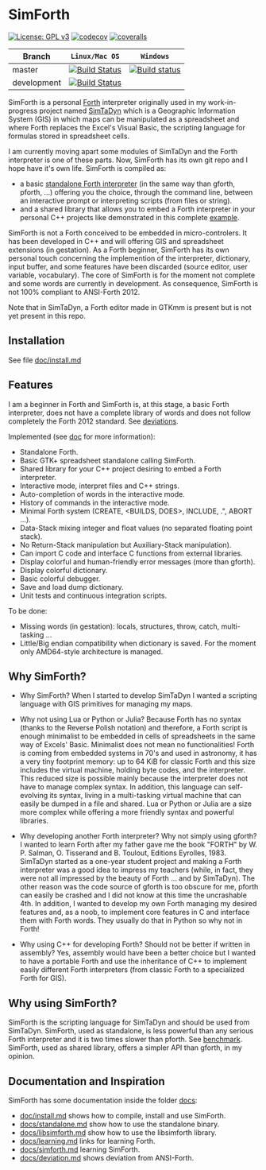 # SimForth

[![License: GPL v3](https://img.shields.io/badge/License-GPL%20v3-blue.svg)](https://github.com/Lecrapouille/SimForth/blob/master/LICENSE)
[![codecov](https://codecov.io/gh/Lecrapouille/SimForth/branch/master/graph/badge.svg)](https://codecov.io/gh/Lecrapouille/SimForth)
[![coveralls](https://coveralls.io/repos/github/Lecrapouille/SimForth/badge.svg?branch=master)](https://coveralls.io/github/Lecrapouille/SimForth?branch=master)

|Branch     | **`Linux/Mac OS`** | **`Windows`** |
|-----------|------------------|-------------|
|master     |[![Build Status](https://travis-ci.org/Lecrapouille/SimForth.svg?branch=master)](https://travis-ci.org/Lecrapouille/SimForth)|[![Build status](https://ci.appveyor.com/api/projects/status/github/lecrapouille/SimForth?svg=true)](https://ci.appveyor.com/project/Lecrapouille/SimForth)|
|development|[![Build Status](https://travis-ci.org/Lecrapouille/SimForth.svg?branch=dev-refacto)](https://travis-ci.org/Lecrapouille/SimForth)||

SimForth is a personal [Forth](https://www.forth.com/starting-forth/)
interpreter originally used in my work-in-progress project named
[SimTaDyn](https://github.com/Lecrapouille/SimTaDyn) which is a Geographic
Information System (GIS) in which maps can be manipulated as a spreadsheet and
where Forth replaces the Excel's Visual Basic, the scripting language for formulas
stored in spreadsheet cells.

I am currently moving apart some modules of SimTaDyn and the Forth interpreter
is one of these parts. Now, SimForth has its own git repo and I hope have it's own
life. SimForth is compiled as:
- a basic [standalone Forth
  interpreter](https://github.com/Lecrapouille/SimForth/blob/master/doc/standalone.md)
  (in the same way than gforth, pforth, ...) offering you the choice, through the command
  line, between an interactive prompt or interpreting scripts (from files or string).
- and a shared library that allows you to embed a Forth interpreter in your personal C++
  projects like demonstrated in this complete [example](https://github.com/Lecrapouille/LinkAgainstMyLibs/blob/master/Forth/src/main.cpp).

SimForth is not a Forth conceived to be embedded in micro-controlers. It has
been developed in C++ and will offering GIS and spreadsheet extensions (in gestation).
As a Forth beginner, SimForth has its own personal touch concerning the
implemention of the interpreter, dictionary, input buffer, and some features have been discarded (source
editor, user variable, vocabulary). The core of SimForth is for the moment not complete and
some words are currently in development. As consequence, SimForth is not 100% compliant to
ANSI-Forth 2012.

Note that in SimTaDyn, a Forth editor made in GTKmm is present but is not yet
present in this repo.

## Installation

See file [doc/install.md](doc/install.md)

## Features

I am a beginner in Forth and SimForth is, at this stage, a basic Forth
interpreter, does not have a complete library of words and does not follow
completely the Forth 2012 standard. See [deviations](doc/deviation.md).

Implemented (see [doc](doc/standalone.md) for more information):
- Standalone Forth.
- Basic GTK+ spreadsheet standalone calling SimForth.
- Shared library for your C++ project desiring to embed a Forth interpreter.
- Interactive mode, interpret files and C++ strings.
- Auto-completion of words in the interactive mode.
- History of commands in the interactive mode.
- Minimal Forth system (CREATE, <BUILDS, DOES>, INCLUDE, .", ABORT ...).
- Data-Stack mixing integer and float values (no separated floating point stack).
- No Return-Stack manipulation but Auxiliary-Stack manipulation).
- Can import C code and interface C functions from external libraries.
- Display colorful and human-friendly error messages (more than gforth).
- Display colorful dictionary.
- Basic colorful debugger.
- Save and load dump dictionary.
- Unit tests and continuous integration scripts.

To be done:
- Missing words (in gestation): locals, structures, throw, catch, multi-tasking ...
- Little/Big endian compatibility when dictionary is saved. For the moment only
AMD64-style architecture is managed.

## Why SimForth?

* Why SimForth? When I started to develop SimTaDyn I wanted a scripting language
  with GIS primitives for managing my maps.

* Why not using Lua or Python or Julia? Because Forth has no syntax (thanks to
  the Reverse Polish notation) and therefore, a Forth script is enough
  minimalist to be embedded in cells of spreadsheets in the same way of Excels'
  Basic. Minimalist does not mean no functionalities! Forth is coming from
  embedded systems in 70's and used in astronomy, it has a very tiny footprint memory: up to 64
  KiB for classic Forth and this size includes the virtual machine, holding byte
  codes, and the interpreter. This reduced size is possible mainly because the
  interpreter does not have to manage complex syntax. In addition, this language
  can self-evolving its syntax, living in a multi-tasking virtual machine that
  can easily be dumped in a file and shared. Lua or Python or Julia are a size
  more complex while offering a more friendly syntax and powerful libraries.

* Why developing another Forth interpreter? Why not simply using gforth?  I
  wanted to learn Forth after my father gave me the book "FORTH" by
  W. P. Salman, O. Tisserand and B. Toulout, Editions Eyrolles, 1983.  SimTaDyn
  started as a one-year student project and making a Forth interpreter was a
  good idea to impress my teachers (while, in fact, they were not all impressed
  by the beauty of Forth ... and by SimTaDyn). The other reason was the code
  source of gforth is too obscure for me, pforth can easily be crashed and I did
  not know at this time the uncrashable 4th. In addition, I wanted to develop my own Forth
  managing my desired features and, as a noob, to implement core features in C
  and interface them with Forth words. They usually do that in Python so why not
  in Forth!

* Why using C++ for developing Forth? Should not be better if written in
  assembly? Yes, assembly would have been a better choice but I wanted to have a
  portable Forth and use the inheritance of C++ to implement easily different
  Forth interpreters (from classic Forth to a specialized Forth for GIS).

## Why using SimForth?

SimForth is the scripting language for SimTaDyn and should be used from SimTaDyn.
SimForth, used as standalone, is less powerful than any serious Forth interpreter
and it is two times slower than pforth. See [benchmark](tests/bench).
SimForth, used as shared library, offers a simpler API than gforth, in my opinion.

## Documentation and Inspiration

SimForth has some documentation inside the folder [docs](doc):
* [doc/install.md](doc/install.md) shows how to compile, install and use SimForth.
* [docs/standalone.md](doc/standalone.md) show how to use the standalone binary.
* [docs/libsimforth.md](doc/libsimforth.md) show how to use the libsimforth library.
* [docs/learning.md](doc/learning.md) links for learning Forth.
* [docs/simforth.md](doc/simforth.md) learning SimForth.
* [docs/deviation.md](doc/deviation.md) shows deviation from ANSI-Forth.
